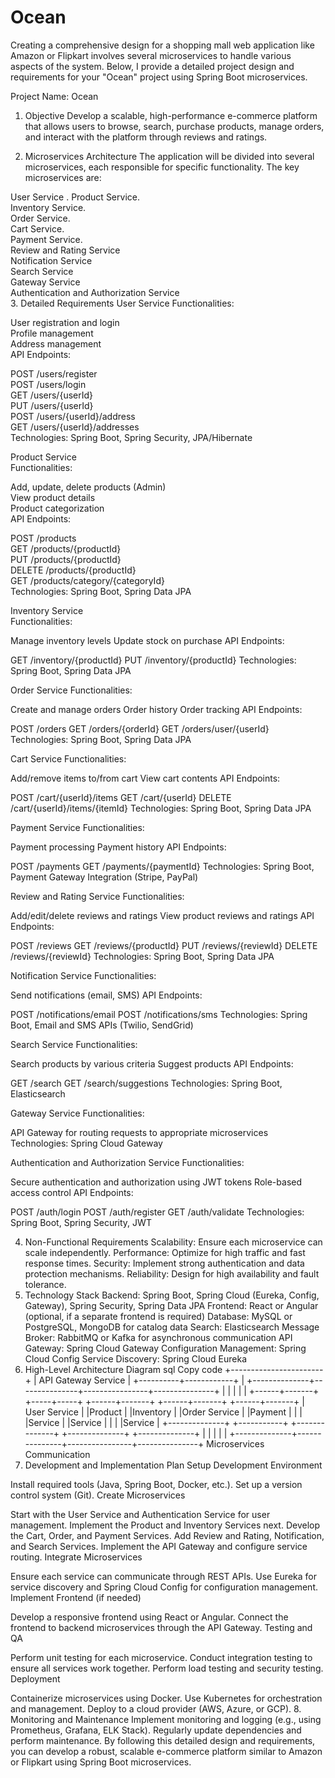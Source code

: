# Ocean
Creating a comprehensive design for a shopping mall web application like Amazon or Flipkart involves several microservices to handle various aspects of the system. Below, I provide a detailed project design and requirements for your "Ocean" project using Spring Boot microservices.

Project Name: Ocean
1. Objective
Develop a scalable, high-performance e-commerce platform that allows users to browse, search, purchase products, manage orders, and interact with the platform through reviews and ratings.

2. Microservices Architecture
The application will be divided into several microservices, each responsible for specific functionality. The key microservices are:

User Service         .
Product Service.          
Inventory Service.      
Order Service.       
Cart Service.         
Payment Service.        
Review and Rating Service   
Notification Service      
Search Service        
Gateway Service         
Authentication and Authorization Service       
3. Detailed Requirements
User Service
Functionalities:

User registration and login          
Profile management      
Address management      
API Endpoints:       

POST /users/register       
POST /users/login       
GET /users/{userId}          
PUT /users/{userId}          
POST /users/{userId}/address             
GET /users/{userId}/addresses                            
Technologies: Spring Boot, Spring Security, JPA/Hibernate          

Product Service        
Functionalities:          

Add, update, delete products (Admin)      
View product details        
Product categorization          
API Endpoints:                  
               
POST /products              
GET /products/{productId}            
PUT /products/{productId}           
DELETE /products/{productId}            
GET /products/category/{categoryId}                
Technologies: Spring Boot, Spring Data JPA                
             
Inventory Service            
Functionalities:        

Manage inventory levels
Update stock on purchase
API Endpoints:

GET /inventory/{productId}
PUT /inventory/{productId}
Technologies: Spring Boot, Spring Data JPA

Order Service
Functionalities:

Create and manage orders
Order history
Order tracking
API Endpoints:

POST /orders
GET /orders/{orderId}
GET /orders/user/{userId}
Technologies: Spring Boot, Spring Data JPA

Cart Service
Functionalities:

Add/remove items to/from cart
View cart contents
API Endpoints:

POST /cart/{userId}/items
GET /cart/{userId}
DELETE /cart/{userId}/items/{itemId}
Technologies: Spring Boot, Spring Data JPA

Payment Service
Functionalities:

Payment processing
Payment history
API Endpoints:

POST /payments
GET /payments/{paymentId}
Technologies: Spring Boot, Payment Gateway Integration (Stripe, PayPal)

Review and Rating Service
Functionalities:

Add/edit/delete reviews and ratings
View product reviews and ratings
API Endpoints:

POST /reviews
GET /reviews/{productId}
PUT /reviews/{reviewId}
DELETE /reviews/{reviewId}
Technologies: Spring Boot, Spring Data JPA

Notification Service
Functionalities:

Send notifications (email, SMS)
API Endpoints:

POST /notifications/email
POST /notifications/sms
Technologies: Spring Boot, Email and SMS APIs (Twilio, SendGrid)

Search Service
Functionalities:

Search products by various criteria
Suggest products
API Endpoints:

GET /search
GET /search/suggestions
Technologies: Spring Boot, Elasticsearch

Gateway Service
Functionalities:

API Gateway for routing requests to appropriate microservices
Technologies: Spring Cloud Gateway

Authentication and Authorization Service
Functionalities:

Secure authentication and authorization using JWT tokens
Role-based access control
API Endpoints:

POST /auth/login
POST /auth/register
GET /auth/validate
Technologies: Spring Boot, Spring Security, JWT

4. Non-Functional Requirements
Scalability: Ensure each microservice can scale independently.
Performance: Optimize for high traffic and fast response times.
Security: Implement strong authentication and data protection mechanisms.
Reliability: Design for high availability and fault tolerance.
5. Technology Stack
Backend: Spring Boot, Spring Cloud (Eureka, Config, Gateway), Spring Security, Spring Data JPA
Frontend: React or Angular (optional, if a separate frontend is required)
Database: MySQL or PostgreSQL, MongoDB for catalog data
Search: Elasticsearch
Message Broker: RabbitMQ or Kafka for asynchronous communication
API Gateway: Spring Cloud Gateway
Configuration Management: Spring Cloud Config
Service Discovery: Spring Cloud Eureka
6. High-Level Architecture Diagram
sql
Copy code
                           +-----------------------+
                           |  API Gateway Service  |
                           +----------+------------+
                                      |
       +--------------+---------------+----------------+---------------+
       |              |               |                |               |
+------+-------+ +-----+-----+ +------+-------+ +------+-------+ +------+-------+
| User Service | |Product    | |Inventory     | |Order Service | |Payment       |
|              | |Service    | |Service       | |              | |Service       |
+--------------+ +-----------+ +--------------+ +--------------+ +--------------+
       |              |               |                |               |
       +--------------+---------------+----------------+---------------+
                          Microservices Communication
7. Development and Implementation Plan
Setup Development Environment

Install required tools (Java, Spring Boot, Docker, etc.).
Set up a version control system (Git).
Create Microservices

Start with the User Service and Authentication Service for user management.
Implement the Product and Inventory Services next.
Develop the Cart, Order, and Payment Services.
Add Review and Rating, Notification, and Search Services.
Implement the API Gateway and configure service routing.
Integrate Microservices

Ensure each service can communicate through REST APIs.
Use Eureka for service discovery and Spring Cloud Config for configuration management.
Implement Frontend (if needed)

Develop a responsive frontend using React or Angular.
Connect the frontend to backend microservices through the API Gateway.
Testing and QA

Perform unit testing for each microservice.
Conduct integration testing to ensure all services work together.
Perform load testing and security testing.
Deployment

Containerize microservices using Docker.
Use Kubernetes for orchestration and management.
Deploy to a cloud provider (AWS, Azure, or GCP).
8. Monitoring and Maintenance
Implement monitoring and logging (e.g., using Prometheus, Grafana, ELK Stack).
Regularly update dependencies and perform maintenance.
By following this detailed design and requirements, you can develop a robust, scalable e-commerce platform similar to Amazon or Flipkart using Spring Boot microservices.
